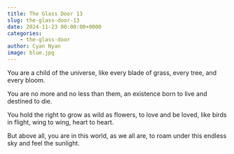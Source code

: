 ```yaml
---
title: The Glass Door 13
slug: the-glass-door-13
date: 2024-11-23 00:00:00+0000
categories:
    - the-glass-door
author: Cyan Nyan
image: blue.jpg
---
```


You are a child of the universe,
like every blade of grass, every tree, and every bloom.

You are no more and no less than them, an existence born to live and destined to die.

You hold the right to grow as wild as flowers, to love and be loved, like birds in flight, wing to wing, heart to heart.

But above all, you are in this world, as we all are, to roam under this endless sky and feel the sunlight.